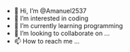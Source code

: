 - 👋 Hi, I’m @Amanuel2537
- 👀 I’m interested in coding
- 🌱 I’m currently learning programming 
- 💞️ I’m looking to collaborate on ...
- 📫 How to reach me ...

<!---
Amanuel2537/Amanuel2537 is a ✨ special ✨ repository because its `README.md` (this file) appears on your GitHub profile.
You can click the Preview link to take a look at your changes.
--->
